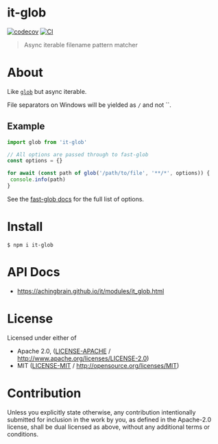 # it-glob

[![codecov](https://img.shields.io/codecov/c/github/achingbrain/it.svg?style=flat-square)](https://codecov.io/gh/achingbrain/it)
[![CI](https://img.shields.io/github/actions/workflow/status/achingbrain/it/js-test-and-release.yml?branch=main\&style=flat-square)](https://github.com/achingbrain/it/actions/workflows/js-test-and-release.yml?query=branch%3Amain)

> Async iterable filename pattern matcher

# About

<!--

!IMPORTANT!

Everything in this README between "# About" and "# Install" is automatically
generated and will be overwritten the next time the doc generator is run.

To make changes to this section, please update the @packageDocumentation section
of src/index.js or src/index.ts

To experiment with formatting, please run "npm run docs" from the root of this
repo and examine the changes made.

-->

Like [`glob`](https://npmjs.com/package/glob) but async iterable.

File separators on Windows will be yielded as `/` and not \`\`.

## Example

```javascript
import glob from 'it-glob'

// All options are passed through to fast-glob
const options = {}

for await (const path of glob('/path/to/file', '**/*', options)) {
 console.info(path)
}
```

See the [fast-glob docs](https://github.com/mrmlnc/fast-glob#options-3) for the full list of options.

# Install

```console
$ npm i it-glob
```

# API Docs

- <https://achingbrain.github.io/it/modules/it_glob.html>

# License

Licensed under either of

- Apache 2.0, ([LICENSE-APACHE](https://github.com/achingbrain/it/blob/main/packages/it-glob/LICENSE-APACHE) / <http://www.apache.org/licenses/LICENSE-2.0>)
- MIT ([LICENSE-MIT](https://github.com/achingbrain/it/blob/main/packages/it-glob/LICENSE-MIT) / <http://opensource.org/licenses/MIT>)

# Contribution

Unless you explicitly state otherwise, any contribution intentionally submitted for inclusion in the work by you, as defined in the Apache-2.0 license, shall be dual licensed as above, without any additional terms or conditions.
